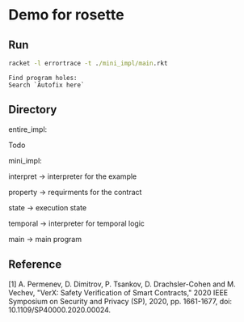 # Demo for rosette

## Run

```cmd
racket -l errortrace -t ./mini_impl/main.rkt
```

```tips
Find program holes:
Search `Autofix here`
```

## Directory

entire_impl:

  Todo

mini_impl:

  interpret -> interpreter for the example

  property -> requirments for the contract

  state -> execution state

  temporal -> interpreter for temporal logic

  main -> main program

## Reference

[1] A. Permenev, D. Dimitrov, P. Tsankov, D. Drachsler-Cohen and M. Vechev, "VerX: Safety Verification of Smart Contracts," 2020 IEEE Symposium on Security and Privacy (SP), 2020, pp. 1661-1677, doi: 10.1109/SP40000.2020.00024.
